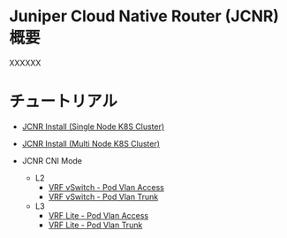 # Juniper Cloud Native Router (JCNR) 概要

XXXXXX

# チュートリアル
- [JCNR Install (Single Node K8S Cluster)](https://github.com/jnpr-jp-crdc/JCNR/blob/main/Docs/Install-Single.md)
- [JCNR Install (Multi Node K8S Cluster)](https://github.com/jnpr-jp-crdc/JCNR/blob/main/Docs/Install-Multi.md)

- JCNR CNI Mode
  - L2
    - [VRF vSwitch - Pod Vlan Access](https://github.com/jnpr-jp-crdc/JCNR/blob/main/Docs/vrf-vswitch-access.md)
    - [VRF vSwitch - Pod Vlan Trunk](https://github.com/jnpr-jp-crdc/JCNR/blob/main/Docs/vrf-vswitch-trunk.md)
  - L3
    - [VRF Lite - Pod Vlan Access](https://github.com/jnpr-jp-crdc/JCNR/blob/main/Docs/vrf-vrouter-access.md)
    - [VRF Lite - Pod Vlan Trunk](https://github.com/jnpr-jp-crdc/JCNR/blob/main/Docs/vrf-vrouter-trunk.md)

